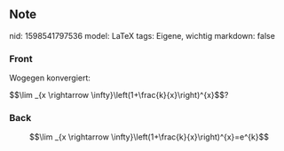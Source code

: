 ## Note
nid: 1598541797536
model: LaTeX
tags: Eigene, wichtig
markdown: false

### Front
Wogegen konvergiert:
<div>
  $$\lim _{x \rightarrow \infty}\left(1+\frac{k}{x}\right)^{x}$$?
</div>

### Back
$$\lim _{x \rightarrow \infty}\left(1+\frac{k}{x}\right)^{x}=e^{k}$$
